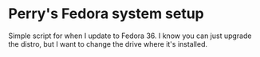# Perry's Fedora system setup

Simple script for when I update to Fedora 36. I know you can just upgrade the distro, but I want to change the drive where it's installed.
